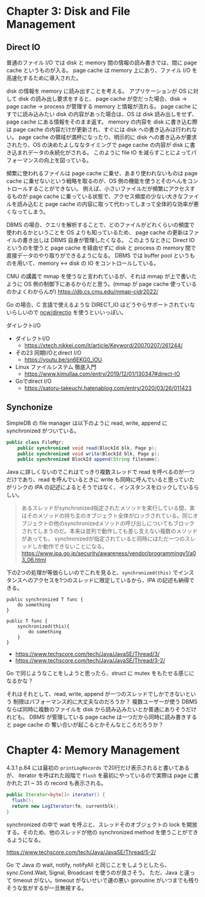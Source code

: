 # Chapter 3: Disk and File Management
## Direct IO
普通のファイル I/O では disk と memory 間の情報の読み書きでは、間に page cache というものが入る。
page cache は memory 上にあり、ファイル I/O を高速化するために導入された。

disk の情報を memory に読み出すことを考える。
アプリケーションが OS に対して disk の読み出し要求をすると、
page cache が空だった場合、disk -> page cache -> process が管理する memory と情報が流れる。
page cache にすでに読み込みたい disk の内容があった場合は、OS は disk 読み出しをせず、page cache にある情報をそのまま返す。
memory の内容を disk に書き込む際は page cache の内容だけが更新され、すぐには disk への書き込みは行われない。
page cache の領域が満杯になったり、明示的に disk への書き込みが要求されたり、OS の決めたよしななタイミングで page cache の内容が disk に書き込まれデータの永続化がされる。
このように file IO を減らすことによってパフォーマンスの向上を図っている。

頻繁に使われるファイルは page cache に乗せ、あまり使われないものは page cache に乗せないという戦略を取るのが、OS 側の機能を使うとそのへんをコントロールすることができない。
例えば、小さいファイルだが頻繁にアクセスするものが page cache に乗っている状態で、アクセス頻度の少ない大きなファイルを読み込むと page cache の内容に取って代わってしまって全体的な効率が悪くなってしまう。

DBMS の場合、クエリを解析することで、どのファイルがどれくらいの頻度で使われるかということを OS よりも知っているため、
page cache の更新はファイルの書き出しは DBMS 自身が管理したくなる。
このようなときに Direct IO というのを使うと page cache を経由せずに
disk と process の memory 間で直接データのやり取りができるようになる。
DBMS では buffer pool というものを用いて、memory <-> disk の IO をコントロールしている。

CMU の講義で mmap を使うなと言われているが、それは mmap が上で書いたように OS 側の制御下にあるからだと思う。(mmap が page cache 使っているのかよくわからんが)
https://db.cs.cmu.edu/mmap-cidr2022/

Go の場合、C 言語で使えるような DIRECT_IO はどうやらサポートされていないらしいので [ncw/directio](https://github.com/ncw/directio) を使うといいっぽい。

ダイレクトI/O
- ダイレクトI/O
  - https://xtech.nikkei.com/it/article/Keyword/20070207/261244/
- その23 同期I/Oとdirect I/O
  - https://youtu.be/sn6EKG0_lOU
- Linux ファイルシステム 徹底入門
  - https://www.kimullaa.com/entry/2019/12/01/130347#direct-IO
- Goでdirect I/O
  - https://satoru-takeuchi.hatenablog.com/entry/2020/03/26/011423

## Synchonize

SimpleDB の file manager は以下のように read, write, append に synchronized がついている。

```java
public class FileMgr;
    public synchronized void read(BlockId blk, Page p);
    public synchronized void write(BlockId blk, Page p);
    public synchronized BlockId append(String filename);
```

Java に詳しくないのでこれはてっきり複数スレッドで read を呼べるのが一つだけであり、read を呼んでいるときに write も同時に呼んでいると思っていたがリンクの IPA の記述によるとそうではなく、インスタンスをロックしているらしい。

> あるスレッドがsynchronized指定されたメソッドを実行している間，実はそのメソッドの持ち主のオブジェクト全体がロックされている。同じオブジェクトの他のsynchronizedメソッドの呼び出しについてもブロックされてしまうのだ。本来は並列で動作しても差し支えない複数のメソッドがあっても， synchronizedが指定されていると同時にはただ一つのスレッドしか動作できないことになる。
https://www.ipa.go.jp/security/awareness/vendor/programmingv1/a03_06.html

下の2つの処理が等価らしいのでこれを見ると、`synchronized(this)` でインスタンスへのアクセスを1つのスレッドに限定しているから、IPA の記述も納得できる。
```
public synchronized T func {
    do something
}

public T func {
    synchronized(this){
        do something
    }
}
```
- https://www.techscore.com/tech/Java/JavaSE/Thread/3/
- https://www.techscore.com/tech/Java/JavaSE/Thread/3-2/

Go で同じようなことをしようと思ったら、struct に mutex をもたせる感じになるかな？


それはそれとして、read, write, append が一つのスレッドでしかできないという
制限はパフォーマンス的に大丈夫なのだろうか？
複数ユーザーが使う DBMS ならば同時に複数のファイルを disk から読み込みたいとか普通にありそうだけれども。
DBMS が管理している page cache は一つだから同時に読み書きすると page cache の
奪い合いが起こるとかそんなところだろうか？


# Chapter 4: Memory Management
4.3.1 p.84 には最初の `printLogRecords` で20行だけ表示されると書いてあるが、
iterator を呼ばれた段階で `flush` を最初にやっているので実際は page に書かれた 21 ~ 35 の
record も表示される。

```java
public Iterator<byte[]> iterator() {
  flush();
  return new LogIterator(fm, currentblk);
}
```


synchronized の中で wait を呼ぶと、スレッドそのオブジェクトの lock を開放する。そのため、他のスレッドが他の synchronized method を使うことができるようになる。

https://www.techscore.com/tech/Java/JavaSE/Thread/5-2/

Go で Java の wait, notify, notifyAll と同じことをしようとしたら、sync.Cond.Wait, Signal, Broadcast を使うのが良さそう。
ただ、Java と違って timeout がない。timeout がないせいで運の悪い goroutine がいつまでも残りそうな気がするが一旦無視する。


